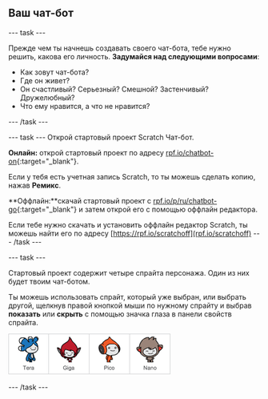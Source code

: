 ## Ваш чат-бот

\--- task \---

Прежде чем ты начнешь создавать своего чат-бота, тебе нужно решить, какова его личность. **Задумайся над следующими вопросами**:

+ Как зовут чат-бота?
+ Где он живет?
+ Он счастливый? Серьезный? Смешной? Застенчивый? Дружелюбный?
+ Что ему нравится, а что не нравится?

\--- /task \---

\--- task \--- Открой стартовый проект Scratch Чат-бот.

**Онлайн:** открой стартовый проект по адресу [rpf.io/chatbot-on](http://rpf.io/chatbot-on){:target="_blank"}.

Если у тебя есть учетная запись Scratch, то ты можешь сделать копию, нажав **Ремикс**.

**Оффлайн:**скачай стартовый проект с [rpf.io/p/ru/chatbot-go](http://rpf.io/p/en/chatbot-go){:target="_blank"} и затем открой его с помощью оффлайн редактора.

Если тебе нужно скачать и установить оффлайн редактор Scratch, ты можешь найти его по адресу [https://rpf.io/scratchoff](rpf.io/scratchoff) \--- /task \---

\--- task \---

Стартовый проект содержит четыре спрайта персонажа. Один из них будет твоим чат-ботом.

Ты можешь использовать спрайт, который уже выбран, или выбрать другой, щелкнув правой кнопкой мыши по нужному спрайту и выбрав **показать** или **скрыть** с помощью значка глаза в панели свойств спрайта.

![Выбери персонажа](images/chatbot-characters.png)

\--- /task \---